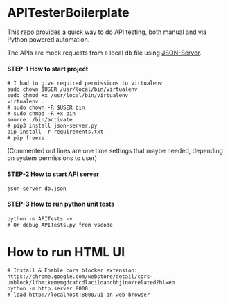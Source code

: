 # APITesterBoilerplate
This repo provides a quick way to do API testing, both manual and via Python powered automation. 

The APIs are mock requests from a local db file using [JSON-Server](https://pypi.org/project/json-server.py/).

#### STEP-1 How to start project
```
# I had to give required permissions to virtualenv
sudo chown $USER /usr/local/bin/virtualenv
sudo chmod +x /usr/local/bin/virtualenv
virtualenv .
# sudo chown -R $USER bin
# sudo chmod -R +x bin
source ./bin/activate
# pip3 install json-server.py
pip install -r requirements.txt
# pip freeze
```
(Commented out lines are one time settings that maybe needed, depending on system permissions to user)

#### STEP-2 How to start API server

```
json-server db.json
```

#### STEP-3 How to run python unit tests

```
python -m APITests -v
# Or debug APITests.py from vscode
```

# How to run HTML UI

```
# Install & Enable cors blocker extension: https://chrome.google.com/webstore/detail/cors-unblock/lfhmikememgdcahcdlaciloancbhjino/related?hl=en
python -m http.server 8000
# load http://localhost:8000/ui on web browser
```
